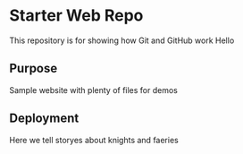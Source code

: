 # Starter Web Repo

This repository is for showing how Git and GitHub work
Hello

## Purpose

Sample website with plenty of files for demos

## Deployment

Here we tell storyes about knights and faeries
